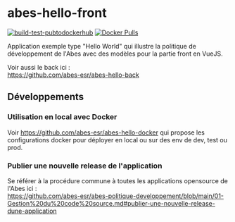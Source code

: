 # abes-hello-front

[![build-test-pubtodockerhub](https://github.com/abes-esr/abes-hello-front/actions/workflows/build-test-pubtodockerhub.yml/badge.svg)](https://github.com/abes-esr/abes-hello-front/actions/workflows/build-test-pubtodockerhub.yml) [![Docker Pulls](https://img.shields.io/docker/pulls/abesesr/abes-hello.svg)](https://hub.docker.com/r/abesesr/abes-hello/)

Application exemple type "Hello World" qui illustre la politique de développement de l'Abes avec des modèles pour la partie front en VueJS.

Voir aussi le back ici :  
https://github.com/abes-esr/abes-hello-back


## Développements

### Utilisation en local avec Docker

Voir https://github.com/abes-esr/abes-hello-docker qui propose les configurations docker pour déployer en local ou sur des env de dev, test ou prod.

### Publier une nouvelle release de l'application

Se référer à la procédure commune à toutes les applications opensource de l'Abes ici :  
https://github.com/abes-esr/abes-politique-developpement/blob/main/01-Gestion%20du%20code%20source.md#publier-une-nouvelle-release-dune-application
